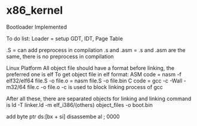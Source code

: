 # x86_kernel

Bootloader Implemented

To do list:
Loader = setup GDT, IDT, Page Table

.S = can add preprocess in compilation 
.s and .asm = .s and .asm are the same, there is no preprocess in compilation

Linux Platform
All object file should have a format before linking, the preferred one is elf
To get object file in elf format:
ASM code = nasm -f elf32/elf64 file.S -o file.o
	        = nasm file.S -o file.bin
C code = gcc -c -Wall - m32/64 file.c -o file.o
 -c is used to block linking process of gcc

After all these, there are separated objects for linking and linking command is
ld -T linker.ld -m elf_i386/(others) object_files -o boot.bin

add byte ptr ds:[bx + si]   disassembe al ; 0000
